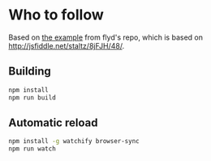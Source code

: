 # Who to follow

Based on [the
example](https://github.com/paldepind/flyd/tree/master/examples/who-to-follow)
from flyd's repo, which is based on http://jsfiddle.net/staltz/8jFJH/48/.

## Building

```sh
npm install
npm run build
```

## Automatic reload

```sh
npm install -g watchify browser-sync
npm run watch
```

